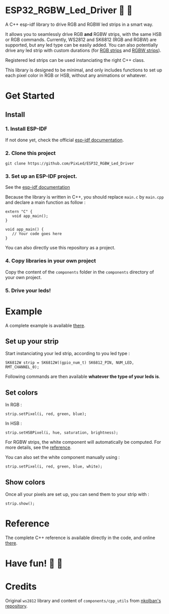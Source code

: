# ESP32_RGBW_Led_Driver :sheep: :rainbow:
A C++ esp-idf library to drive RGB and RGBW led strips in a smart way.

It allows you to seamlessly drive RGB **and** RGBW strips, with the same HSB or RGB commands. Currently, WS2812 and SK6812 (RGB and RGBW) are supported, but any led type can be easily added. You can also potentially drive any led strip with custom durations (for [RGB strips](https://pixled.github.io/ESP32_RGBW_Led_Driver/classRGB__Strip.html#a9e827e6aa443285a811a11df0b64f5aa) and [RGBW strips](https://pixled.github.io/ESP32_RGBW_Led_Driver/classRGBW__Strip.html#a9d6003c75a32d2f9eec4af86caa1cea1)).

Registered led strips can be used instanciating the right C++ class.

This library is designed to be minimal, and only includes functions to set up each pixel color in RGB or HSB, without any animations or whatever.

# Get Started
## Install
### 1. Install ESP-IDF 
If not done yet, check the official [esp-idf documentation](https://docs.espressif.com/projects/esp-idf/en/latest/get-started/index.html).

### 2. Clone this project
`git clone https://github.com/PixLed/ESP32_RGBW_Led_Driver`

### 3. Set up an ESP-IDF project.

See the [esp-idf documentation](https://docs.espressif.com/projects/esp-idf/en/latest/get-started/index.html#step-5-start-a-project)

Because the library is written in C++, you should replace `main.c` by `main.cpp` and declare a main function as follow :
```
extern "C" {
   void app_main();
}

void app_main() {
   // Your code goes here
}
```

You can also directly use this repository as a project.

### 4. Copy libraries in your own project

Copy the content of the `components` folder in the `components` directory of your own project.

### 5. Drive your leds!

# Example

A complete example is available [there](https://github.com/PixLed/ESP32_RGBW_Led_Driver/blob/master/main/main.cpp).
## Set up your strip
Start instanciating your led strip, according to you led type :
```
SK6812W strip = SK6812W((gpio_num_t) SK6812_PIN, NUM_LED, RMT_CHANNEL_0);
```
Following commands are then available **whatever the type of your leds is**.

## Set colors
In RGB :
```
strip.setPixel(i, red, green, blue);
```
In HSB :
```
strip.setHSBPixel(i, hue, saturation, brightness);
```
For RGBW strips, the white component will automatically be computed. For more details, see the [reference](https://pixled.github.io/ESP32_RGBW_Led_Driver/LedStrip_8cpp.html).

You can also set the white component manually using :
```
strip.setPixel(i, red, green, blue, white);
```

## Show colors
Once all your pixels are set up, you can send them to your strip with :
```
strip.show();
```

# Reference
The complete C++ reference is available directly in the code, and online [there](https://pixled.github.io/ESP32_RGBW_Led_Driver/).

# Have fun! :sheep: :rainbow:

# Credits
Original `ws2812` library and content of `components/cpp_utils` from [nkolban's repository](https://github.com/nkolban/esp32-snippets).
